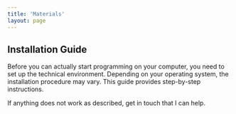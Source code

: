 ```yaml
---
title: 'Materials'
layout: page
---
```




## Installation Guide

Before you can actually start programming on your computer, you need to set up the technical environment. Depending on your operating system, the installation procedure may vary. This guide provides step-by-step instructions. 

If anything does not work as described, get in touch that I can help.

[<i class="fas fa-file-pdf"></i>](https://aflueckiger.github.io/KED2021/materials/installation_guide.pdf)
[<i class="fab fa-github"></i>](https://github.com/aflueckiger/KED2021/tree/master/materials/installation_guide.md)

